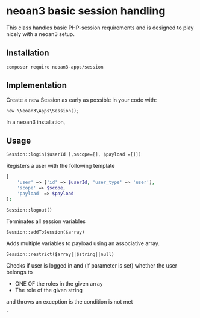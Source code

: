 # neoan3 basic session handling

This class handles basic PHP-session requirements and is designed to play nicely with a neoan3 setup.


## Installation
`composer require neoan3-apps/session`

## Implementation

Create a new Session as early as possible in your code with:

`new \Neoan3\Apps\Session();`

In a neoan3 installation, 

## Usage

`Session::login($userId [,$scope=[], $payload =[]])`

Registers a user with the following template

```PHP
[
    'user' => ['id' => $userId, 'user_type' => 'user'],
    'scope' => $scope,
    'payload' => $payload
];
```

`Session::logout()`

Terminates all session variables

`Session::addToSession($array)`

Adds multiple variables to payload using an associative array.

`Session::restrict($array||$string||null)`

Checks if user is logged in and (if parameter is set) whether the user belongs to 
- ONE OF the roles in the given array
- The role of the given string

and throws an exception is the condition is not met

`
